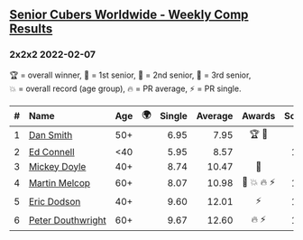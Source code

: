 <style>table {white-space: nowrap;}</style>
<link rel="stylesheet" type="text/css" href="/scw-comp/css/flags.css" />

## [Senior Cubers Worldwide - Weekly Comp Results](/scw-comp/results/)
### 2x2x2 2022-02-07

<span style="white-space: nowrap;">🏆 = overall winner</span>, <span style="white-space: nowrap;">🥇 = 1st senior</span>, <span style="white-space: nowrap;">🥈 = 2nd senior</span>, <span style="white-space: nowrap;">🥉 = 3rd senior</span>, <span style="white-space: nowrap;">💥 = overall record (age group)</span>, <span style="white-space: nowrap;">🔥 = PR average</span>, <span style="white-space: nowrap;">⚡ = PR single</span>.

| # | Name | Age | 🌍 | Single | Average | Awards | Solve 1 | Solve 2 | Solve 3 | Solve 4 | Solve 5 | Video |
| :--: | :-- | :--: | :--: | --: | --: | :--: | --: | --: | --: | --: | --: | :-- |
| 1 | [Dan Smith](../../persons/dan_smith/222.md) | 50+ | <i class="flag flag-US" /> | 6.95 | 7.95 | 🏆 🥇 | 7.67 | 8.84 | 9.01 | 6.95 | 7.33 | [Desktop](https://www.facebook.com/events/1012592279358180/permalink/1020784621872279) / [Mobile](https://m.facebook.com/events/1012592279358180?view=permalink&id=1020784621872279) |
| 2 | [Ed Connell](../../persons/ed_connell/222.md) | <40 | <i class="flag flag-IE" /> | 5.95 | 8.57 |  | 10.93 | 14.24 | 6.44 | 8.35 | 5.95 | [Desktop](https://www.facebook.com/events/1012592279358180/permalink/1016361072314634) / [Mobile](https://m.facebook.com/events/1012592279358180?view=permalink&id=1016361072314634) |
| 3 | [Mickey Doyle](../../persons/mickey_doyle/222.md) | 40+ | <i class="flag flag-US" /> | 8.74 | 10.47 | 🥈 | 8.74 | 12.73 | 11.07 | 11.20 | 9.15 | [Desktop](https://www.facebook.com/events/1012592279358180/permalink/1020647708552637) / [Mobile](https://m.facebook.com/events/1012592279358180?view=permalink&id=1020647708552637) |
| 4 | [Martin Melcop](../../persons/martin_melcop/222.md) | 60+ | | 8.07 | 10.98 | 🥉 💥 🔥 ⚡ | 11.20 | 10.27 | 11.57 | 11.47 | 8.07 | [Desktop](https://www.facebook.com/100000468058820/videos/630682491337006) / [Mobile](https://m.facebook.com/100000468058820/videos/630682491337006) |
| 5 | [Eric Dodson](../../persons/eric_dodson/222.md) | 40+ | <i class="flag flag-US" /> | 9.60 | 12.01 | ⚡ | 11.88 | 11.25 | 12.91 | 15.58 | 9.60 | [Desktop](https://www.facebook.com/events/1012592279358180/permalink/1020775208539887) / [Mobile](https://m.facebook.com/events/1012592279358180?view=permalink&id=1020775208539887) |
| 6 | [Peter Douthwright](../../persons/peter_douthwright/222.md) | 60+ | <i class="flag flag-CA" /> | 9.67 | 12.60 | 🔥 ⚡ | 15.76 | 11.78 | 17.42 | 9.67 | 10.25 | [Desktop](https://www.facebook.com/622712395/videos/pcb.1016259075658167/795857625150527) / [Mobile](https://m.facebook.com/622712395/videos/pcb.1016259075658167/795857625150527) |

<!-- Global site tag (gtag.js) - Google Analytics -->
<script async src="https://www.googletagmanager.com/gtag/js?id=UA-86348435-3"></script>
<script>window.dataLayer = window.dataLayer || []; function gtag() {dataLayer.push(arguments);} gtag('js', new Date()); gtag('config', 'UA-86348435-3');</script>
